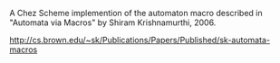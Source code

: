 A Chez Scheme implemention of the automaton macro described in "Automata via Macros" by Shiram Krishnamurthi, 2006.

http://cs.brown.edu/~sk/Publications/Papers/Published/sk-automata-macros



